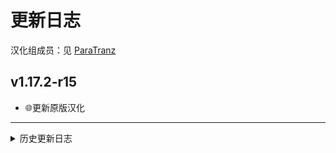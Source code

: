 # 更新日志

汉化组成员：见 [ParaTranz](https://paratranz.cn/projects/5342/members)

## v1.17.2-r15

- 🌐更新原版汉化

---

<details><summary>历史更新日志</summary>

## v1.17.2-r14

- 🌐更新ET汉化，补充新版汉化内容

## v1.17.2-pre14

- ❗注意，本次更新为预发布版，存在部分新内容未汉化，如有不便请见谅
- 🌐更新原版汉化，适配 v1.37
- 🌐更新ET汉化，适配 v1.17.2

## v1.16.1-r13

- 🎇祝各位五一快乐！
- 🌐更新原版汉化
- 🌐更新ET汉化（没什么更新）
- ✍️更新地图字体，增加更多字符

## v1.16.1-r12

- 🎇祝各位新年快乐！
- 🌐更新原版汉化
- 🌐更新ET汉化——泰文化人名，补充其他部分人名本地化

## v1.16.1-r11

- 🌐更新原版汉化
- 🌐更新ET汉化

## v1.16.1-r10

- 🌐更新原版汉化
- 🌐更新ET汉化
- 🔧修复可能存在的崩溃问题

## v1.16.0-r9

- 🌐更新原版汉化
- 🌐更新ET汉化
- ✍️更新地图字体
- 🎇欢迎新的翻译成员：@fatyu101

## v1.16.0-r8

- 🌐更新ET汉化，适配 ET v1.16.0
- 🌐更新原版汉化，适配 EU4 v1.36.0

## v1.15.4-r7

- 🌐更新ET汉化
- 🌐更新原版汉化
- 🎇欢迎新的翻译成员：@cielow

## v1.15.4-r6

- 🌐适配EU4 v1.35.5
- 🌐更新ET汉化
- 🌐更新原版汉化——感谢52汉化组的无私奉献！
- 🎇欢迎新的翻译成员：@areukiiiddingme

## v1.15.4-r5

- 🌐更新ET汉化
- 🌐更新原版汉化——感谢52汉化组的无私奉献！
- 🎇欢迎新的翻译成员：@ESOSK

## v1.15.4-r4

- 🌐更新ET汉化，适配ET v1.15.4 & EU4 v1.35.3

## v1.15.3-r3

- 🌐更新ET汉化，适配ET v1.15.3 & EU4 v1.35.3
- 🌐更新原版汉化——感谢52汉化组的无私奉献！
- ✍️更新地图字体：补充缺字

## v1.15.1-r2

- 🌐更新ET汉化
- 🌐更新原版汉化——感谢52汉化组的无私奉献！
- ✍️更新地图字体：补充缺字

## v1.15.1-r1

- 🎇ETCLP 的第一个正式版！（是的，之前的都是测试版……）
- 🌐更新ET汉化
- 🌐更新原版汉化——感谢52汉化组的无私奉献！
- ✍️更新地图字体：补充缺字

## v1.14.4-b16

- 🌐更新汉化
- ↘本次汉化更新补完了国家理念汉化，更新了部分动态地名及文化人名的汉化
- ✍️更新地图字体：补充缺字
- 🎇欢迎新的翻译成员：@SphinX1633

## v1.14.4-b15

- 🔧修复可能存在的崩溃问题
- 🌐更新汉化
- 🎇欢迎新的翻译成员：@VoidLemon （虛白Lemon）

## v1.14.4-b14

又又是个小更新。

- 🌐更新汉化
- ↘本次汉化更新主要包括部分国家理念和动态地名的汉化
- ✍️更新地图字体：补充缺字
- 🎇欢迎新的翻译成员：@Chiangkaisheck （止波里）

## v1.14.4-b13

又是个小更新。

- 🌐更新汉化
- ↘本次汉化更新主要包括部分国家理念和动态地名的汉化
- ✍️更新地图字体：补充缺字（邽）
- 🎇欢迎新的翻译成员：@Kar0606

## v1.14.4-b12

只是个小更新。

- 🌐更新汉化
- ✍️更新地图字体：「方正北魏楷书」 => 「方正公文楷体」
- 🖼️更新缩略图

## v1.14.4-b11

- ❗**本模组自此版本改为 ET 的附属子模组，即你需要安装并启用 ET 本体才可游玩。***!你还需要将 ET 的顺序置于本模组之前!*
- 🌐更新汉化
- ↘本次汉化更新主要包括任务树与国家理念，及动态地名的部分汉化，进度可至 [ParaTranz](https://paratranz.cn/projects/5342/) 查看
- ↘其他的一些本地化修正
- 🎇欢迎新的翻译成员：@Cloudflipper

## v1.14.4-b10

- 🎇新春快乐！本模组在创意工坊上达成破千订阅，谢谢大家支持！
- ✍️更新地图字体
- 🌐更新汉化
- ↘本次汉化更新主要包括任务树与国家理念的部分汉化，进度可至 [ParaTranz](https://paratranz.cn/projects/5342/) 查看
- ↘其他的一些本地化修正
- 🎇欢迎新的翻译成员：@CHuang227 , @Fritzwang , @15910637182 , @IsaacChen0527 , @zhuxizheng , @Observl

## v1.14.4-b9

- 🌐更新汉化
- ↘本次汉化更新主要包括任务树与国家理念的部分汉化，进度可至 [ParaTranz](https://paratranz.cn/projects/5342/) 查看
- 🎇欢迎新的翻译成员 @Zhujianfei1

## v1.14.4-b8

- 🌐更新汉化
- ↘本次汉化更新主要包括任务树与国家理念的部分汉化，进度可至 [ParaTranz](https://paratranz.cn/projects/5342/) 查看
- 🖼️更新缩略图
- ✏️更改模组名：由「Extended Timeline Chinese Localisation Project | 延长时间线中文汉化计划」改为「延长时间线汉化计划－Extended Timeline Chinese Localisation Project」

## v1.14.4-b7

- 🌐更新汉化
- ↘本次更新包括一大堆人名汉化，基本覆盖了汉语国家

## v1.14.4-b6

- 🌐更新汉化-2023年1月4日

## v1.14.4-b5

- 🌐更新汉化-2023年1月3日
- 🎇欢迎新的翻译成员 @shuaichao189

## v1.14.4-b4

- 🔧修复崩溃问题
- 🌐更新汉化

## v1.14.3-b1

- 🎇初次发布

</details>
